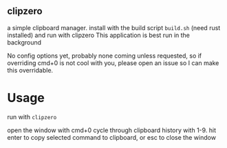 ## clipzero ##

a simple clipboard manager. install with the build script ```build.sh``` (need rust installed) and run with clipzero
This application is best run in the background

No config options yet, probably none coming unless requested, so if overriding cmd+0 is not cool with you,
please open an issue so I can make this overridable.

# Usage #

run with ```clipzero```

open the window with cmd+0
cycle through clipboard history with 1-9.
hit enter to copy selected command to clipboard, or esc to close the window
